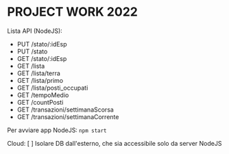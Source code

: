 # PROJECT WORK 2022
Lista API (NodeJS):
- PUT /stato/:idEsp
- PUT /stato
- GET /stato/:idEsp
- GET /lista
- GET /lista/terra
- GET /lista/primo
- GET /lista/posti_occupati
- GET /tempoMedio
- GET /countPosti
- GET /transazioni/settimanaScorsa
- GET /transazioni/settimanaCorrente

Per avviare app NodeJS: `npm start`

Cloud:
[ ] Isolare DB dall'esterno, che sia accessibile solo da server NodeJS
